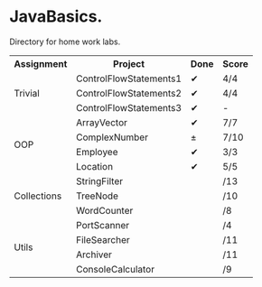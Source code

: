 # JavaBasics.
Directory for home work labs.

<table>
  <tr>
    <th>Assignment</th>
    <th>Project</th>
    <th>Done</th>
    <th>Score</th>
  </tr>
  <tr>
    <td rowspan="3">Trivial</td>
    <td>ControlFlowStatements1</td>
    <td>&#10004;</td>
    <td>4/4</td>
  </tr>
  <tr>
    <td>ControlFlowStatements2</td>
    <td>&#10004;</td>
    <td>4/4</td>
  </tr>
  <tr>
    <td>ControlFlowStatements3</td>
    <td>&#10004;</td>
    <td>-</td>
  </tr>
  <tr>
    <td rowspan="4">OOP</td>
    <td>ArrayVector</td>
    <td>&#10004;</td>
    <td>7/7</td>
  </tr>
  <tr>
    <td>ComplexNumber</td>
    <td>&plusmn;</td>
    <td>7/10</td>
  </tr>
  <tr>
    <td>Employee</td>
    <td>&#10004;</td>
    <td>3/3</td>
  </tr>
  <tr>
    <td>Location</td>
    <td>&#10004;</td>
    <td>5/5</td>
  </tr>
  <tr>
    <td rowspan="3">Collections</td>
    <td>StringFilter</td>
    <td></td>
    <td>/13</td>
  </tr>
  <tr>
    <td>TreeNode</td>
    <td></td>
    <td>/10</td>
  </tr>
  <tr>
    <td>WordCounter</td>
    <td></td>
    <td>/8</td>
  </tr>
  <tr>
    <td rowspan="4">Utils</td>
    <td>PortScanner</td>
    <td></td>
    <td>/4</td>
  </tr>
  <tr>
    <td>FileSearcher</td>
    <td></td>
    <td>/11</td>
  </tr>
  <tr>
    <td>Archiver</td>
    <td></td>
    <td>/11</td>
  </tr>
  <tr>
    <td>ConsoleCalculator</td>
    <td></td>
    <td>/9</td>
  </tr>
</table>
